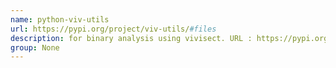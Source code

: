 ```yaml
---
name: python-viv-utils
url: https://pypi.org/project/viv-utils/#files
description: for binary analysis using vivisect. URL : https://pypi.org/project/viv-utils/#files Groups : None
group: None
---
```

